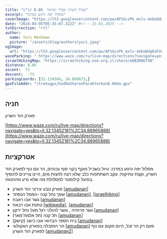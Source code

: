 ```yaml
---
title: "שביל השרון שביל ישראל  8.66 ק\"מ"
excerpt: "מסלול יפה ורגוע במרכז"
coverImage: "https://lh3.googleusercontent.com/pw/AP1GczPk_mxlv-4eEeQdqDaFVANbtgK5uIxVYdLEb0A-4Q1s_v4kZZ-8h108SEQBOTJdJUmxGRoBSdcyQ3j6BMNVyi6PxqSPl-Wm97vwMu1FxoqU0dFDDSIq=w1300-h630"
date: "2024-04-05T05:35:07.322Z" #<!-- 31.01.2025 -->
txtDirrection: "rtl"
author:
  name: Yuri Meshman
  picture: "/assets/blog/authors/yuri.jpeg"
ogImage:
  url: "https://lh3.googleusercontent.com/pw/AP1GczPk_mxlv-4eEeQdqDaFVANbtgK5uIxVYdLEb0A-4Q1s_v4kZZ-8h108SEQBOTJdJUmxGRoBSdcyQ3j6BMNVyi6PxqSPl-Wm97vwMu1FxoqU0dFDDSIq"
wazeParking: " https://www.waze.com/ru/live-map/directions?navigate=yes&to=ll.32.13452181%2C34.88965888"
israelHikingMap: "https://israelhiking.osm.org.il/share/eOBZKNUT5N"
distance: 8.66 
ascent:  73
descent:  -73
parkingCoords: [32.134504, 34.889673,]
gpxFileAddr: "/treksgpx/hodHaSharonParakYarkon8.66km.gpx"
---
```

## חניה
 פארק הוד השרון

[https://www.waze.com/ru/live-map/directions?navigate=yes&to=ll.32.13452181%2C34.88965888](https://www.waze.com/ru/live-map/directions?navigate=yes&to=ll.32.13452181%2C34.88965888)

## אטרקציות
מסלול יפה ורגוע במרכז. טיול בשביל מוקף בקני סוף גבוהים, הר עם נוף לפארק הוד השרון, וקצת עתיקות.
עקב השתתפות כלב שלא רצה לחצות מים, היינו צריכים להוסיף בפועל קילומטר למסלולת מה שלא גרע מההנאה.

- פארק טבע עירוני הוד השרון  \[[amudanan](https://amudanan.co.il/#!wiki=P903614)\] 
- שפך נחל קנה -המפל הנסתר \[[amudanan](https://amudanan.co.il/#!wiki=P303100)\], \[[israelhiking](https://israelhiking.osm.org.il/poi/OSM/node_8120763817)\] 
- גשר אבו ראבח \[[amudanan](https://amudanan.co.il/#!wiki=P557226)\]
- טחנת אבו רבאח \[[wikipedia](https://he.wikipedia.org/wiki/%D7%98%D7%97%D7%A0%D7%AA_%D7%90%D7%91%D7%95_%D7%A8%D7%91%D7%90%D7%97)\], \[[amudanan](https://amudanan.co.il/#!wiki=P185011)\] 
- גשר פרוחיה , וגשר להולכי רגל מעל נחל ירקון \[[amudanan](https://amudanan.co.il/#!wiki=P884911)\] 
- תל קנה (תל אלמח'מאר) \[[amudanan](https://amudanan.co.il/#!wiki=P137620)\]
- בית הספר הבדואי אבו כישכ (קישק) \[[amudanan](https://amudanan.co.il/#!wiki=P209011)\]
- הר המזבלה בפארק האקולוגי \[[amudanan](https://amudanan.co.il/#!wiki=P306806)\] פעם רק הר זבל, היום מקום עם נוף לפארק הוד השרון  \[[amudanan2](https://amudanan.co.il/#!wiki=P572680)\]